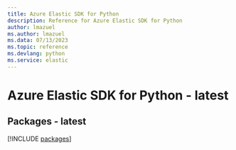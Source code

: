 ```yaml
---
title: Azure Elastic SDK for Python
description: Reference for Azure Elastic SDK for Python
author: lmazuel
ms.author: lmazuel
ms.data: 07/13/2023
ms.topic: reference
ms.devlang: python
ms.service: elastic
---
```

# Azure Elastic SDK for Python - latest
## Packages - latest
[!INCLUDE [packages](elastic-index.md)]